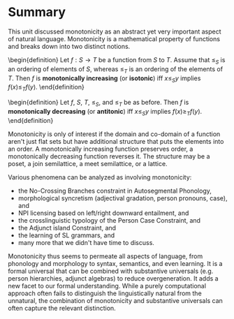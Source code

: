 # Summary

This unit discussed monotonicity as an abstract yet very important aspect of natural language.
Monotonicity is a mathematical property of functions and breaks down into two distinct notions.

\begin{definition}
Let $f: S \rightarrow T$ be a function from $S$ to $T$.
Assume that $\leq_S$ is an ordering of elements of $S$, whereas $\leq_T$ is an ordering of the elements of $T$.
Then $f$ is <b>monotonically increasing</b> (or <b>isotonic</b>) iff $x \leq_S y$ implies $f(x) \leq_T f(y)$.
\end{definition}

\begin{definition}
Let $f$, $S$, $T$, $\leq_S$, and $\leq_T$ be as before.
Then $f$ is <b>monotonically decreasing</b> (or <b>antitonic</b>) iff $x \leq_S y$ implies $f(x) \geq_T f(y)$.
\end{definition}

Monotonicity is only of interest if the domain and co-domain of a function aren't just flat sets but have additional structure that puts the elements into an order.
A monotonically increasing function preserves order, a monotonically decreasing function reverses it.
The structure may be a poset, a join semilattice, a meet semilattice, or a lattice.

Various phenomena can be analyzed as involving monotonicity:

- the No-Crossing Branches constraint in Autosegmental Phonology,
- morphological syncretism (adjectival gradation, person pronouns, case), and
- NPI licensing based on left/right downward entailment, and
- the crosslinguistic typology of the Person Case Constraint, and
- the Adjunct island Constraint, and
- the learning of SL grammars, and
- many more that we didn't have time to discuss.

Monotonicity thus seems to permeate all aspects of language, from phonology and morphology to syntax, semantics, and even learning.
It is a formal universal that can be combined with substantive universals (e.g. person hierarchies, adjunct algebras) to reduce overgeneration.
It adds a new facet to our formal understanding.
While a purely computational approach often fails to distinguish the linguistically natural from the unnatural, the combination of monotonicity and substantive universals can often capture the relevant distinction.
